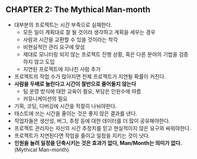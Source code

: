 ## CHAPTER 2: The Mythical Man-month
* 대부분의 프로젝트는 시간 부족으로 실패한다.
  - 모든 일이 계획대로 잘 될 것이라 생각하고 계획을 세우는 경우
  - 사람과 시간을 교환할 수 있을 것이라는 착각
  - 비현실적인 관리 요구에 맞섬
  - 제대로 모니터링 되지 않는 프로젝트 진행 상황, 혹은 다른 분야의 기법을 검증하지 않고 도입
  - 지연된 프로젝트에 지나친 사람 추가
 * 프로젝트의 작업 수가 많아지면 전체 프로젝트가 지연될 확률이 커진다.
 * **사람을 두배로 늘린다고 시간이 절반으로 줄어들지 않는다**
   - 팀 운영 방식에 대한 교육이 필요, 부담은 인원수에 따름
   - 커뮤니케이션의 필요
* 기획, 코딩, 디버깅에 시간을 적절히 나눠야한다.
* 테스트에 쓰는 시간을 줄이는 것은 좋지 않은 결과를 낸다.
* 작업자들은 생산성, 버그, 추정 등에 대한 데이터를 더 많이 공유해야한다.
* 프로젝트 관리자는 자신의 시간 추정치를 믿고 현실적이지 않은 요구와 싸워야한다.
* 프로젝트가 지연된다면 작업을 줄이고 일정을 지키는 것이 낫다.
* **인원을 늘려 일정을 단축시키는 것은 효과가 없다, Man/Month는 의미가 없다.** (Mythical Man-month)
